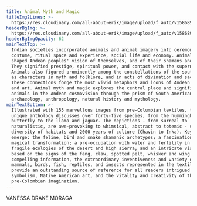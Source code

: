 ```yaml
---
title: Animal Myth and Magic
titleImg2Lines: >-
  https://res.cloudinary.com/all-about-erik/image/upload/f_auto/v1586898832/Publications/3.%20Animal%20Myth%20and%20Magic/animalmythmagic_uivucb.png
headerBgImg: >-
  https://res.cloudinary.com/all-about-erik/image/upload/f_auto/v1586898832/Publications/3.%20Animal%20Myth%20and%20Magic/banner-h061_zya2mk.jpg
headerBgImgOpacity: 62
mainTextTop: >-
  Indian societies incorporated animals and animal imagery into ceremony and
  costume, ritual space and experience, social life and economy. Animals have
  shaped Andean peoples' vision of themselves, and of their shamans and rulers.
  They signified prestige, spiritual power, and contact with the supernatural.
  Animals also figured prominently among the constellations of the southern sky,
  as characters in myth and folklore, and in acts of divination and sacrifice.
  These connections forge the most vivid metaphors and icons of Andean ritual
  and art. Animal myth and magic explores the central place and significance of
  animals in the Andean cosmovision through the prism of South American
  archaeology, anthropology, natural history and mythology.
mainTextBottom: >-
  Illustrated with 155 marvellous images from pre-Columbian textiles, this
  unique anthology discusses over forty-five species, from the hummingbird and
  butterfly to the llama and jaguar. The depictions - from surreal to
  naturalistic, are awe-provoking to whimsical, abstract to totemic - span a
  diversity of habitats and 2000 years of culture (Chavin to Inka). Key themes
  emerge: the feline, bird and snake shamanic archetypes; a fascination with
  magical transformation; a pre-occupation with water and fertility in the arid,
  fragile ecologies of the desert and high sierra; and an intricate visual code
  based on the signs of the fang, claw, spotted pelt, whisker and wing. The
  compelling information, the extraordinary inventiveness and variety of
  mammals, birds, fish, reptiles, and insects represented in the textile art,
  provide an outstanding source of reference for all readers intrigued by animal
  symbolism, Native American art, and the vitality and creativity of the
  pre-Colombian imagination.
---
```

VANESSA DRAKE MORAGA
